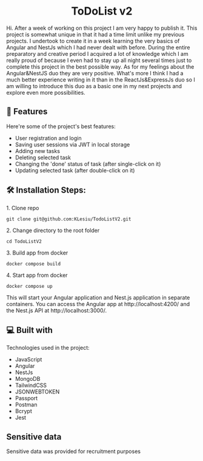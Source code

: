 <h1 align="center" id="title">ToDoList v2</h1>

<p id="description">Hi. After a week of working on this project I am very happy to publish it. This project is somewhat unique in that it had a time limit unlike my previous projects. I undertook to create it in a week learning the very basics of Angular and NestJs which I had never dealt with before. During the entire preparatory and creative period I acquired a lot of knowledge which I am really proud of because I even had to stay up all night several times just to complete this project in the best possible way. As for my feelings about the Angular&amp;NestJS duo they are very positive. What's more I think I had a much better experience writing in it than in the ReactJs&amp;ExpressJs duo so I am willing to introduce this duo as a basic one in my next projects and explore even more possibilities.</p>

  
  
<h2>🧐 Features</h2>

Here're some of the project's best features:

*   User registration and login
*   Saving user sessions via JWT in local storage
*   Adding new tasks
*   Deleting selected task
*   Changing the 'done' status of task (after single-click on it)
*   Updating selected task (after double-click on it)

<h2>🛠️ Installation Steps:</h2>

<p>1. Clone repo</p>

```
git clone git@github.com:KLesiu/TodoListV2.git
```

<p>2. Change directory to the root folder</p>

```
cd TodoListV2
```

<p>3. Build app from docker</p>

```
docker compose build
```

<p>4. Start app from docker</p>

```
docker compose up
```

This will start your Angular application and Nest.js application in separate containers. You can access the Angular app at http://localhost:4200/ and the Nest.js API at http://localhost:3000/.

  
  
<h2>💻 Built with</h2>

Technologies used in the project:

*   JavaScript
*   Angular
*   NestJs
*   MongoDB
*   TailwindCSS
*   JSONWEBTOKEN
*   Passport
*   Postman
*   Bcrypt
*   Jest

<h2>Sensitive data</h2>
Sensitive data was provided for recruitment purposes